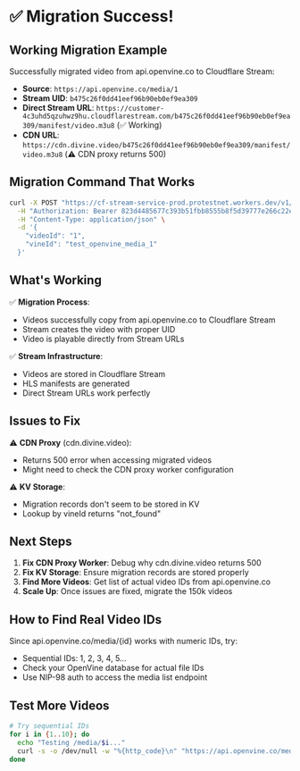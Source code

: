 # ✅ Migration Success!

## Working Migration Example

Successfully migrated video from api.openvine.co to Cloudflare Stream:

- **Source**: `https://api.openvine.co/media/1`
- **Stream UID**: `b475c26f0dd41eef96b90eb0ef9ea309`
- **Direct Stream URL**: `https://customer-4c3uhd5qzuhwz9hu.cloudflarestream.com/b475c26f0dd41eef96b90eb0ef9ea309/manifest/video.m3u8` (✅ Working)
- **CDN URL**: `https://cdn.divine.video/b475c26f0dd41eef96b90eb0ef9ea309/manifest/video.m3u8` (⚠️ CDN proxy returns 500)

## Migration Command That Works

```bash
curl -X POST "https://cf-stream-service-prod.protestnet.workers.dev/v1/openvine/migrate" \
  -H "Authorization: Bearer 823d4485677c393b51fbb8555b8f5d39777e266c22e30b4190586f701eea5a8c" \
  -H "Content-Type: application/json" \
  -d '{
    "videoId": "1",
    "vineId": "test_openvine_media_1"
  }'
```

## What's Working

✅ **Migration Process**:
- Videos successfully copy from api.openvine.co to Cloudflare Stream
- Stream creates the video with proper UID
- Video is playable directly from Stream URLs

✅ **Stream Infrastructure**:
- Videos are stored in Cloudflare Stream
- HLS manifests are generated
- Direct Stream URLs work perfectly

## Issues to Fix

⚠️ **CDN Proxy** (cdn.divine.video):
- Returns 500 error when accessing migrated videos
- Might need to check the CDN proxy worker configuration

⚠️ **KV Storage**:
- Migration records don't seem to be stored in KV
- Lookup by vineId returns "not_found"

## Next Steps

1. **Fix CDN Proxy Worker**: Debug why cdn.divine.video returns 500
2. **Fix KV Storage**: Ensure migration records are stored properly
3. **Find More Videos**: Get list of actual video IDs from api.openvine.co
4. **Scale Up**: Once issues are fixed, migrate the 150k videos

## How to Find Real Video IDs

Since api.openvine.co/media/{id} works with numeric IDs, try:
- Sequential IDs: 1, 2, 3, 4, 5...
- Check your OpenVine database for actual file IDs
- Use NIP-98 auth to access the media list endpoint

## Test More Videos

```bash
# Try sequential IDs
for i in {1..10}; do
  echo "Testing /media/$i..."
  curl -s -o /dev/null -w "%{http_code}\n" "https://api.openvine.co/media/$i"
done
```
